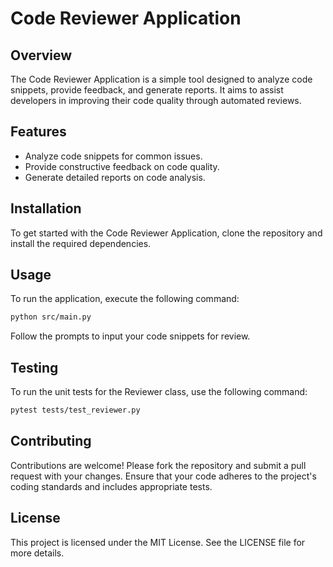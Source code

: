 # Code Reviewer Application

## Overview

The Code Reviewer Application is a simple tool designed to analyze code snippets, provide feedback, and generate reports. It aims to assist developers in improving their code quality through automated reviews.

## Features

-   Analyze code snippets for common issues.
-   Provide constructive feedback on code quality.
-   Generate detailed reports on code analysis.

## Installation

To get started with the Code Reviewer Application, clone the repository and install the required dependencies.

## Usage

To run the application, execute the following command:

```bash
python src/main.py
```

Follow the prompts to input your code snippets for review.

## Testing

To run the unit tests for the Reviewer class, use the following command:

```bash
pytest tests/test_reviewer.py
```

## Contributing

Contributions are welcome! Please fork the repository and submit a pull request with your changes. Ensure that your code adheres to the project's coding standards and includes appropriate tests.

## License

This project is licensed under the MIT License. See the LICENSE file for more details.
